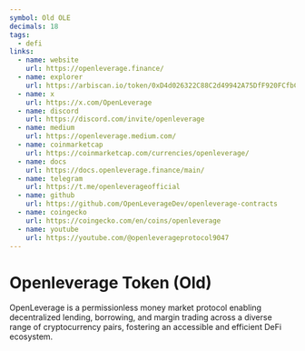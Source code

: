 ```yaml
---
symbol: Old OLE
decimals: 18
tags:
  - defi
links:
  - name: website
    url: https://openleverage.finance/
  - name: explorer
    url: https://arbiscan.io/token/0xD4d026322C88C2d49942A75DfF920FCfbC5614C1
  - name: x
    url: https://x.com/OpenLeverage
  - name: discord
    url: https://discord.com/invite/openleverage
  - name: medium
    url: https://openleverage.medium.com/
  - name: coinmarketcap
    url: https://coinmarketcap.com/currencies/openleverage/
  - name: docs
    url: https://docs.openleverage.finance/main/
  - name: telegram
    url: https://t.me/openleverageofficial
  - name: github
    url: https://github.com/OpenLeverageDev/openleverage-contracts
  - name: coingecko
    url: https://coingecko.com/en/coins/openleverage
  - name: youtube
    url: https://youtube.com/@openleverageprotocol9047
---
```


# Openleverage Token (Old)

OpenLeverage is a permissionless money market protocol enabling decentralized lending, borrowing, and margin trading across a diverse range of cryptocurrency pairs, fostering an accessible and efficient DeFi ecosystem.
